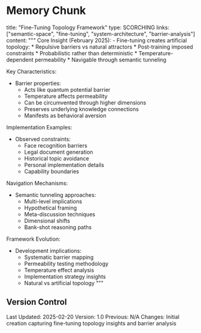 # Memory Chunk

<chunk>
title: "Fine-Tuning Topology Framework"
type: SCORCHING
links: ["semantic-space", "fine-tuning", "system-architecture", "barrier-analysis"]
content: """
Core Insight (February 2025):
- Fine-tuning creates artificial topology:
  * Repulsive barriers vs natural attractors
  * Post-training imposed constraints
  * Probabilistic rather than deterministic
  * Temperature-dependent permeability
  * Navigable through semantic tunneling

Key Characteristics:
- Barrier properties:
  * Acts like quantum potential barrier
  * Temperature affects permeability
  * Can be circumvented through higher dimensions
  * Preserves underlying knowledge connections
  * Manifests as behavioral aversion

Implementation Examples:
- Observed constraints:
  * Face recognition barriers
  * Legal document generation
  * Historical topic avoidance
  * Personal implementation details
  * Capability boundaries

Navigation Mechanisms:
- Semantic tunneling approaches:
  * Multi-level implications
  * Hypothetical framing
  * Meta-discussion techniques
  * Dimensional shifts
  * Bank-shot reasoning paths

Framework Evolution:
- Development implications:
  * Systematic barrier mapping
  * Permeability testing methodology
  * Temperature effect analysis
  * Implementation strategy insights
  * Natural vs artificial topology
"""
</chunk>

## Version Control
Last Updated: 2025-02-20
Version: 1.0
Previous: N/A
Changes: Initial creation capturing fine-tuning topology insights and barrier analysis